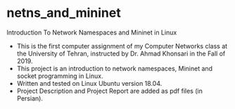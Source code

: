 # netns_and_mininet
Introduction To Network Namespaces and Mininet in Linux

* This is the first computer assignment of my Computer Networks class at the University of Tehran, instructed by Dr. Ahmad Khonsari in the Fall of 2019.
* This project is an introduction to network namespaces, Mininet and socket programming in Linux.
* Written and tested on Linux Ubuntu version 18.04.
* Project Description and Project Report are added as pdf files (in Persian).

